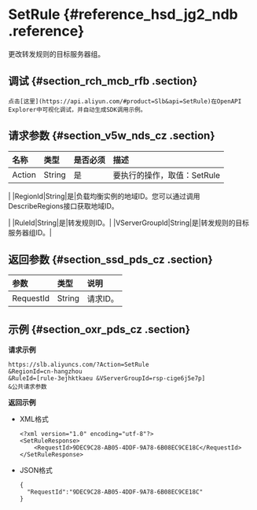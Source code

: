 # SetRule {#reference_hsd_jg2_ndb .reference}

更改转发规则的目标服务器组。

## 调试 {#section_rch_mcb_rfb .section}

```
点击[这里](https://api.aliyun.com/#product=Slb&api=SetRule)在OpenAPI Explorer中可视化调试，并自动生成SDK调用示例。
```

## 请求参数 {#section_v5w_nds_cz .section}

|名称|类型|是否必须|描述|
|:-|:-|:---|:-|
|Action|String|是|要执行的操作，取值：SetRule

|
|RegionId|String|是|负载均衡实例的地域ID。您可以通过调用 DescribeRegions接口获取地域ID。

|
|RuleId|String|是|转发规则ID。|
|VServerGroupId|String|是|转发规则的目标服务器组ID。|

## 返回参数 {#section_ssd_pds_cz .section}

|参数|类型|说明|
|:-|:-|:-|
|RequestId|String|请求ID。|

## 示例 {#section_oxr_pds_cz .section}

**请求示例**

``` {#public}
https://slb.aliyuncs.com/?Action=SetRule
&RegionId=cn-hangzhou
&RuleId=[rule-3ejhktkaeu &VServerGroupId=rsp-cige6j5e7p]
&公共请求参数
```

**返回示例**

-   XML格式

    ```
    <?xml version="1.0" encoding="utf-8"?>
    <SetRuleResponse>
    	<RequestId>9DEC9C28-AB05-4DDF-9A78-6B08EC9CE18C</RequestId>
    </SetRuleResponse>
    ```

-   JSON格式

    ```
    {
      "RequestId":"9DEC9C28-AB05-4DDF-9A78-6B08EC9CE18C"
    }
    ```


